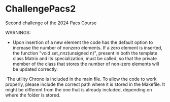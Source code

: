 # ChallengePacs2
Second challenge of the 2024 Pacs Course 

WARNINGS: 
- Upon insertion of a new element the code has the default option to increase the number of nonzero elements. 
If a zero element is inserted, the function "void set_nnz(unsigned n)", present in both the template class Matrix and its specialization, must be called, so that the private member of the class that stores the number of non-zero elements will be updated correctly.

-The utility Chrono is included in the main file. To allow the code to work properly, please include the correct path where it is stored in the Makefile. It might be different from the one that is already included, depending on where the folder is stored.